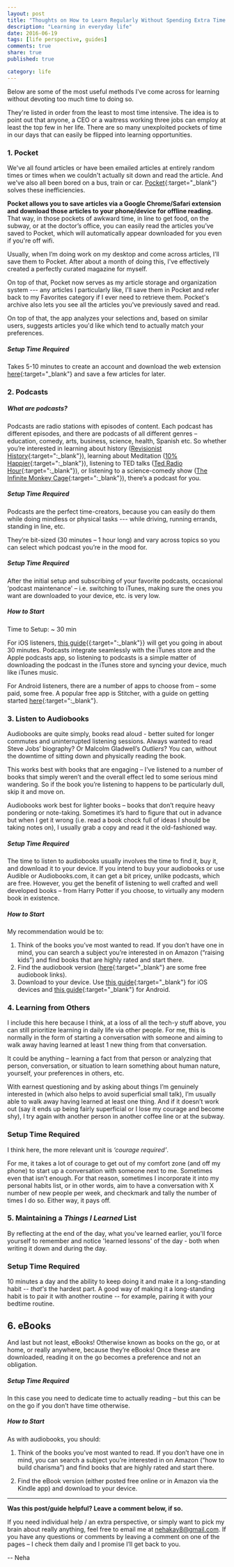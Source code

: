 ```yaml
---
layout: post
title: "Thoughts on How to Learn Regularly Without Spending Extra Time to Do So"
description: "Learning in everyday life"
date: 2016-06-19
tags: [life perspective, guides]
comments: true
share: true
published: true

category: life
---
```


Below are some of the most useful methods I've come across for learning without devoting too much time to doing so. 

They're listed in order from the least to most time intensive. The idea is to point out that anyone, a CEO or a waitress working three jobs can employ at least the top few in her life. There are so many unexploited pockets of time in our days that can easily be flipped into learning opportunities. 

### 1. Pocket

We've all found articles or have been emailed articles at entirely random times or times when we couldn't actually sit down and read the article. And we've also all been bored on a bus, train or car. [Pocket](https://getpocket.com/){:target="_blank"} solves these inefficiencies.

__Pocket allows you to save articles via a Google Chrome/Safari extension and download those articles to your phone/device for offline reading.__ That way, in those pockets of awkward time, in line to get food, on the subway, or at the doctor’s office, you can easily read the articles you’ve saved to Pocket, which will automatically appear downloaded for you even if you're off wifi. 

Usually, when I’m doing work on my desktop and come across articles, I’ll save them to Pocket. After about a month of doing this, I've effectively created a perfectly curated magazine for myself. 

On top of that, Pocket now serves as my article storage and organization system --- any articles I particularly like, I'll save them in Pocket and refer back to my Favorites category if I ever need to retrieve them. Pocket's archive also lets you see all the articles you've previously saved and read. 

On top of that, the app analyzes your selections and, based on similar users, suggests articles you'd like which tend to actually match your preferences. 

##### Setup Time Required 

Takes 5-10 minutes to create an account and download the web extension [here](https://getpocket.com/){:target="_blank"} and save a few articles for later. 

### 2. Podcasts

##### What are podcasts? 

Podcasts are radio stations with episodes of content. Each podcast has different episodes, and there are podcasts of all different genres – education, comedy, arts, business, science, health, Spanish etc. So whether you’re interested in learning about history ([Revisionist History](http://revisionisthistory.com){:target=":_blank"}), learning about Meditation ([10% Happier](http://www.10percenthappier.com){:target=":_blank"}), listening to TED talks ([Ted Radio Hour](http://www.npr.org/podcasts/510298/ted-radio-hour){:target=":_blank"}), or listening to a science-comedy show ([The Infinite Monkey Cage](http://www.bbc.co.uk/programmes/b00snr0w){:target=":_blank"}), there’s a podcast for you. 

##### Setup Time Required

Podcasts are the perfect time-creators, because you can easily do them while doing mindless or physical tasks --- while driving, running errands, standing in line, etc.

They’re bit-sized (30 minutes – 1 hour long) and vary across topics so you can select which podcast you’re in the mood for. 

##### Setup Time Required

After the initial setup and subscribing of your favorite podcasts, occasional ‘podcast maintenance' – i.e. switching to iTunes, making sure the ones you want are downloaded to your device, etc. is very low. 

##### How to Start

Time to Setup: ~ 30 min 

For iOS listeners, [this guide](http://www.everythingicafe.com/listen-to-podcasts-on-iphone/){{:target=":_blank"}} will get you going in about 30 minutes. Podcasts integrate seamlessly with the iTunes store and the Apple podcasts app, so listening to podcasts is a simple matter of downloading the podcast in the iTunes store and syncing your device, much like iTunes music. 

For Android listeners, there are a number of apps to choose from – some paid, some free. A popular free app is Stitcher, with a guide on getting started [here](http://jeremymccommons.com/business/learn-faster-8-simple-steps-for-stitcher-radio/){:target=":_blank"}. 

### 3. Listen to Audiobooks

Audiobooks are quite simply, books read aloud - better suited for longer commutes and uninterrupted listening sessions. Always wanted to read Steve Jobs’ biography? Or Malcolm Gladwell’s _Outliers_? You can, without the downtime of sitting down and physically reading the book. 

This works best with books that are engaging – I’ve listened to a number of books that simply weren’t and the overall effect led to some serious mind wandering. So if the book you’re listening to happens to be particularly dull, skip it and move on. 

Audiobooks work best for lighter books – books that don’t require heavy pondering or note-taking. Sometimes it’s hard to figure that out in advance but when I get it wrong (i.e. read a book chock full of ideas I should be taking notes on), I usually grab a copy and read it the old-fashioned way. 

##### Setup Time Required

The time to listen to audiobooks usually involves the time to find it, buy it, and download it to your device. If you intend to buy your audiobooks or use Audible or Audiobooks.com, it can get a bit pricey, unlike podcasts, which are free. However, you get the benefit of listening to well crafted and well developed books – from Harry Potter if you choose, to virtually any modern book in existence.

##### How to Start

My recommendation would be to:
1. Think of the books you’ve most wanted to read. If you don’t have one in mind, you can search a subject you’re interested in on Amazon (“raising kids”) and find books that are highly rated and start there.
2. Find the audiobook version ([here](https://bookriot.com/2016/09/15/11-websites-find-free-audiobooks-online/){:target="_blank"} are some free audiobook links).
3. Download to your device. Use [this guide](https://www.imore.com/how-to-use-audiobooks-ibooks-iphone-ipad){:target="_blank"} for iOS devices and [this guide](http://www.guidingtech.com/31995/audiobooks-android/){:target="_blank"} for Android.

### 4. Learning from Others 

I include this here because I think, at a loss of all the tech-y stuff above, you can still prioritize learning in daily life via other people. For me, this is normally in the form of starting a conversation with someone and aiming to walk away having learned at least 1 new thing from that conversation. 

It could be anything – learning a fact from that person or analyzing that person, conversation, or situation to learn something about human nature, yourself, your preferences in others, etc.

With earnest questioning and by asking about things I’m genuinely interested in (which also helps to avoid superficial small talk), I’m usually able to walk away having learned at least one thing. And if it doesn’t work out (say it ends up being fairly superficial or I lose my courage and become shy), I try again with another person in another coffee line or at the subway. 

### Setup Time Required 
 
I think here, the more relevant unit is _‘courage required’_. 

For me, it takes a lot of courage to get out of my comfort zone (and off my phone) to start up a conversation with someone next to me. Sometimes even that isn’t enough. For that reason, sometimes I incorporate it into my personal habits list, or in other words, aim to have a conversation with X number of new people per week, and checkmark and tally the number of times I do so. Either way, it pays off.

<h3> 5. Maintaining a <i>Things I Learned</i> List </h3>

By reflecting at the end of the day, what you've learned earlier, you'll force yourself to remember and notice 'learned lessons' of the day - both when writing it down and during the day. 

### Setup Time Required

10 minutes a day and the ability to keep doing it and make it a long-standing habit -- *that's* the hardest part. A good way of making it a long-standing habit is to pair it with another routine -- for example, pairing it with your bedtime routine.


## 6. eBooks 

And last but not least, eBooks! Otherwise known as books on the go, or at home, or really anywhere, because they’re eBooks! Once these are downloaded, reading it on the go becomes a preference and not an obligation.   

##### Setup Time Required

In this case you need to dedicate time to actually reading – but this can be on the go if you don’t have time otherwise. 

##### How to Start

As with audiobooks, you should: 

1. Think of the books you’ve most wanted to read. If you don’t have one in mind, you can search a subject you’re interested in on Amazon (“how to build charisma”) and find books that are highly rated and start there.

2. Find the eBook version (either posted free online or in Amazon via the Kindle app) and download to your device.

-----

__Was this post/guide helpful? Leave a comment below, if so.__

If you need individual help / an extra perspective, or simply want to pick my brain about really anything, feel free to email me at [nehakay8@gmail.com](mailto:nehakay8@gmail.com). If you have any questions or comments by leaving a comment on one of the pages – I check them daily and I promise I’ll get back to you. 

-- Neha